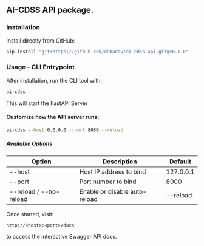 ## AI-CDSS API package.

### Installation

Install directly from GitHub:

```bash
pip install "git+https://github.com/dabadav/ai-cdss-api.git@v0.1.0"
```

### Usage - CLI Entrypoint

After installation, run the CLI tool with:

```bash
ai-cdss
```
This will start the FastAPI Server

#### Customize how the API server runs:
```bash
ai-cdss --host 0.0.0.0 --port 8080 --reload
```

##### Available Options

Option | Description | Default
-- | -- | --
--host | Host IP address to bind | 127.0.0.1
--port | Port number to bind | 8000
--reload / --no-reload | Enable or disable auto-reload | --reload


Once started, visit:
```
http://<host>:<port>/docs
```
to access the interactive Swagger API docs.
